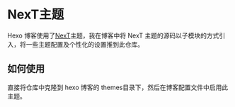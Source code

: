 # NexT主题

Hexo 博客使用了[NexT](https://github.com/iissnan/hexo-theme-next)主题，我在博客中将 NexT 主题的源码以子模块的方式引入，将一些主题配置及个性化的设置推到此仓库。

## 如何使用

直接将仓库中克隆到 hexo 博客的 themes目录下，然后在博客配置文件中启用此主题。
